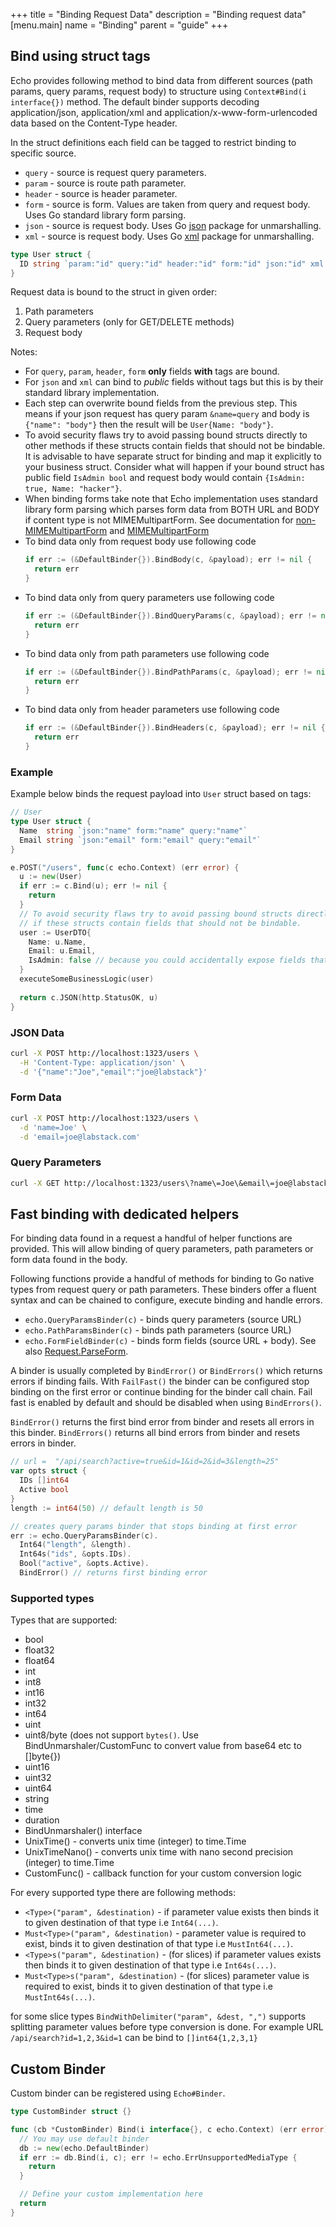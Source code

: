 +++
title = "Binding Request Data"
description = "Binding request data"
[menu.main]
  name = "Binding"
  parent = "guide"
+++

## Bind using struct tags

Echo provides following method to bind data from different sources (path params, query params, request body) to structure using 
`Context#Bind(i interface{})` method.
The default binder supports decoding application/json, application/xml and
application/x-www-form-urlencoded data based on the Content-Type header.

In the struct definitions each field can be tagged to restrict binding to specific source.

* `query` - source is request query parameters.
* `param` - source is route path parameter.
* `header` - source is header parameter.
* `form` - source is form. Values are taken from query and request body. Uses Go standard library form parsing.
* `json` - source is request body. Uses Go [json](https://golang.org/pkg/encoding/json/) package for unmarshalling.
* `xml` - source is request body. Uses Go [xml](https://golang.org/pkg/encoding/xml/) package for unmarshalling.

```go
type User struct {
  ID string `param:"id" query:"id" header:"id" form:"id" json:"id" xml:"id"`
}
```

Request data is bound to the struct in given order:

1. Path parameters
2. Query parameters (only for GET/DELETE methods)
3. Request body

Notes:

* For `query`, `param`, `header`, `form` **only** fields **with** tags are bound.
* For `json` and `xml` can bind to *public* fields without tags but this is by their standard library implementation.
* Each step can overwrite bound fields from the previous step. This means if your json request has query param
  `&name=query` and body is `{"name": "body"}` then the result will be `User{Name: "body"}`.
* To avoid security flaws try to avoid passing bound structs directly to other methods if
  these structs contain fields that should not be bindable. It is advisable to have separate struct for binding and map it
  explicitly to your business struct. Consider what will happen if your bound struct has public
  field `IsAdmin bool` and request body would contain `{IsAdmin: true, Name: "hacker"}`.
* When binding forms take note that Echo implementation uses standard library form parsing which parses form data 
  from BOTH URL and BODY if content type is not MIMEMultipartForm. See documentation for [non-MIMEMultipartForm](https://golang.org/pkg/net/http/#Request.ParseForm)
  and [MIMEMultipartForm](https://golang.org/pkg/net/http/#Request.ParseMultipartForm)
* To bind data only from request body use following code
  ```go
  if err := (&DefaultBinder{}).BindBody(c, &payload); err != nil {
    return err
  }
  ```
* To bind data only from query parameters use following code
  ```go
  if err := (&DefaultBinder{}).BindQueryParams(c, &payload); err != nil {
    return err
  }
  ```
* To bind data only from path parameters use following code
  ```go
  if err := (&DefaultBinder{}).BindPathParams(c, &payload); err != nil {
    return err
  }
  ```
* To bind data only from header parameters use following code
  ```go
  if err := (&DefaultBinder{}).BindHeaders(c, &payload); err != nil {
    return err
  }
  ```

### Example

Example below binds the request payload into `User` struct based on tags:

```go
// User
type User struct {
  Name  string `json:"name" form:"name" query:"name"`
  Email string `json:"email" form:"email" query:"email"`
}
```

```go
e.POST("/users", func(c echo.Context) (err error) {
  u := new(User)
  if err := c.Bind(u); err != nil {
    return
  }
  // To avoid security flaws try to avoid passing bound structs directly to other methods 
  // if these structs contain fields that should not be bindable. 
  user := UserDTO{
    Name: u.Name,
    Email: u.Email,
    IsAdmin: false // because you could accidentally expose fields that should not be bound
  }
  executeSomeBusinessLogic(user)
  
  return c.JSON(http.StatusOK, u)
}
```

### JSON Data

```sh
curl -X POST http://localhost:1323/users \
  -H 'Content-Type: application/json' \
  -d '{"name":"Joe","email":"joe@labstack"}'
```

### Form Data

```sh
curl -X POST http://localhost:1323/users \
  -d 'name=Joe' \
  -d 'email=joe@labstack.com'
```

### Query Parameters

```sh
curl -X GET http://localhost:1323/users\?name\=Joe\&email\=joe@labstack.com
```

## Fast binding with dedicated helpers

For binding data found in a request a handful of helper functions are provided. This will allow binding of query parameters,
path parameters or form data found in the body.

Following functions provide a handful of methods for binding to Go native types from request query or path parameters. 
These binders offer a fluent syntax and can be chained to configure, execute binding and handle errors. 

* `echo.QueryParamsBinder(c)` - binds query parameters (source URL)
* `echo.PathParamsBinder(c)` - binds path parameters (source URL)
* `echo.FormFieldBinder(c)` - binds form fields (source URL + body). See also [Request.ParseForm](https://golang.org/pkg/net/http/#Request.ParseForm).

A binder is usually completed by `BindError()` or `BindErrors()` which returns errors if binding fails.
With `FailFast()` the binder can be configured stop binding on the first error or continue binding for 
the binder call chain. Fail fast is enabled by default and should be disabled when using `BindErrors()`.

`BindError()` returns the first bind error from binder and resets all errors in this binder.
`BindErrors()` returns all bind errors from binder and resets errors in binder.

```go
// url =  "/api/search?active=true&id=1&id=2&id=3&length=25"
var opts struct {
  IDs []int64
  Active bool
}
length := int64(50) // default length is 50

// creates query params binder that stops binding at first error
err := echo.QueryParamsBinder(c).
  Int64("length", &length).
  Int64s("ids", &opts.IDs).
  Bool("active", &opts.Active).
  BindError() // returns first binding error
```

### Supported types

Types that are supported:

* bool
* float32
* float64
* int
* int8
* int16
* int32
* int64
* uint
* uint8/byte (does not support `bytes()`. Use BindUnmarshaler/CustomFunc to convert value from base64 etc to []byte{})
* uint16
* uint32
* uint64
* string
* time
* duration
* BindUnmarshaler() interface
* UnixTime() - converts unix time (integer) to time.Time
* UnixTimeNano() - converts unix time with nano second precision (integer) to time.Time
* CustomFunc() - callback function for your custom conversion logic

For every supported type there are following methods:

* `<Type>("param", &destination)` - if parameter value exists then binds it to given destination of that type i.e `Int64(...)`.
* `Must<Type>("param", &destination)` - parameter value is required to exist, binds it to given destination of that type i.e `MustInt64(...)`.
* `<Type>s("param", &destination)` - (for slices) if parameter values exists then binds it to given destination of that type i.e `Int64s(...)`.
* `Must<Type>s("param", &destination)` - (for slices) parameter value is required to exist, binds it to given destination of that type i.e `MustInt64s(...)`.

for some slice types `BindWithDelimiter("param", &dest, ",")` supports splitting parameter values before type conversion is done. For example URL `/api/search?id=1,2,3&id=1` can be bind to `[]int64{1,2,3,1}`

## Custom Binder

Custom binder can be registered using `Echo#Binder`.

```go
type CustomBinder struct {}

func (cb *CustomBinder) Bind(i interface{}, c echo.Context) (err error) {
  // You may use default binder
  db := new(echo.DefaultBinder)
  if err := db.Bind(i, c); err != echo.ErrUnsupportedMediaType {
    return
  }

  // Define your custom implementation here
  return
}
```
